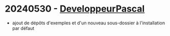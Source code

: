 # 20240530 - [DeveloppeurPascal](https://github.com/DeveloppeurPascal)

* ajout de dépôts d'exemples et d'un nouveau sous-dossier à l'installation par défaut
